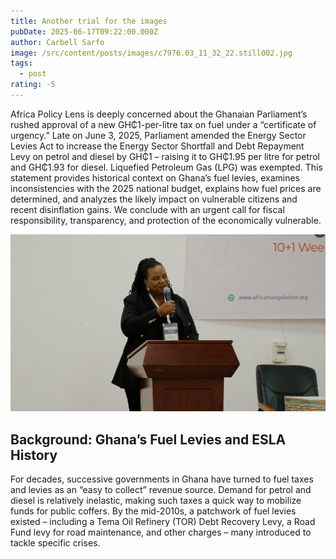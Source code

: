 ```yaml
---
title: Another trial for the images
pubDate: 2025-06-17T09:22:00.000Z
author: Carbell Sarfo
image: /src/content/posts/images/c7976.03_11_32_22.still002.jpg
tags:
  - post
rating: -5
---
```




Africa Policy Lens is deeply concerned about the Ghanaian Parliament’s rushed approval of a new GH₵1-per-litre tax on fuel under a “certificate of urgency.” Late on June 3, 2025, Parliament amended the Energy Sector Levies Act to increase the Energy Sector Shortfall and Debt Repayment Levy on petrol and diesel by GH₵1 – raising it to GH₵1.95 per litre for petrol and GH₵1.93 for diesel. Liquefied Petroleum Gas (LPG) was exempted. This statement provides historical context on Ghana’s fuel levies, examines inconsistencies with the 2025 national budget, explains how fuel prices are determined, and analyzes the likely impact on vulnerable citizens and recent disinflation gains. We conclude with an urgent call for fiscal responsibility, transparency, and protection of the economically vulnerable.



![](/src/content/posts/images/c7976.00_01_36_09.still003.jpg)



## Background: Ghana’s Fuel Levies and ESLA History

For decades, successive governments in Ghana have turned to fuel taxes and levies as an “easy to collect” revenue source. Demand for petrol and diesel is relatively inelastic, making such taxes a quick way to mobilize funds for public coffers. By the mid-2010s, a patchwork of fuel levies existed – including a Tema Oil Refinery (TOR) Debt Recovery Levy, a Road Fund levy for road maintenance, and other charges – many introduced to tackle specific crises.
